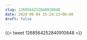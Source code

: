 ```yaml
---
slug: 1268564252840910848
date: 2020-06-04 15:24:21+00:00
draft: false
---
```


{{< tweet 1268564252840910848 >}}
